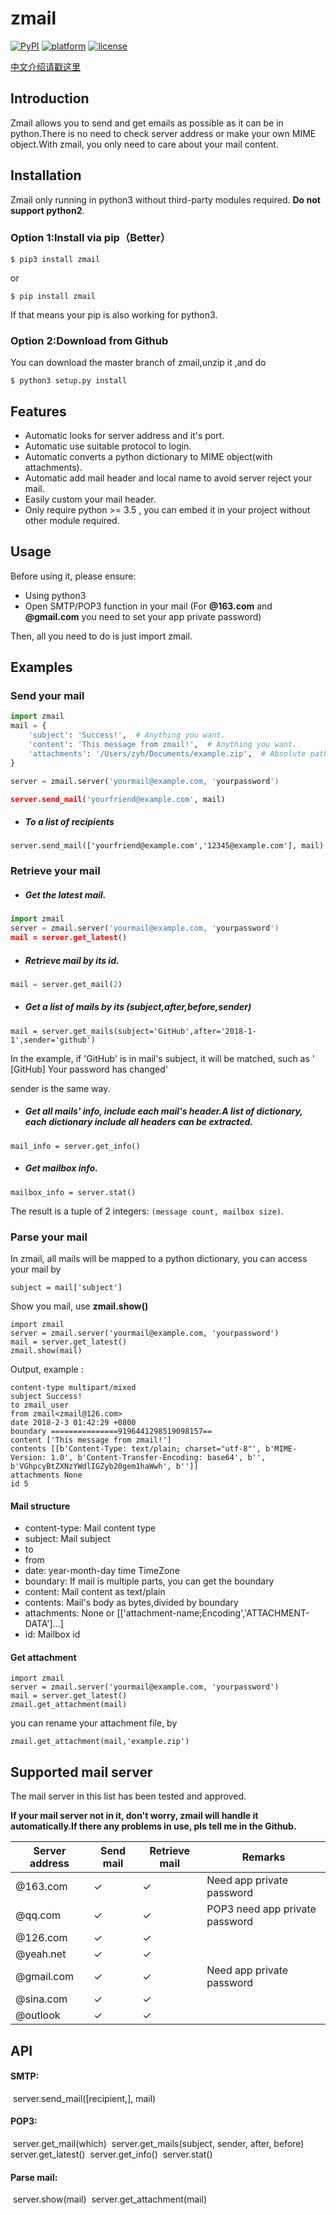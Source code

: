 # zmail

[![PyPI](https://img.shields.io/pypi/v/yagmail.svg?style=flat-square)]()
[![platform](https://img.shields.io/badge/python-3.5-green.svg)]()
[![license](https://img.shields.io/github/license/mashape/apistatus.svg?style=flat-square)]()

[中文介绍请戳这里](https://github.com/ZYunH/zmail/blob/master/README-cn.md)

## Introduction

Zmail allows you to send and get emails as possible as it can be in python.There is no need to check server address or make your own MIME object.With zmail, you only need to care about your mail content.

## Installation 

Zmail only running in python3 without third-party modules required. **Do not support python2**.

### Option 1:Install via pip（Better）

```
$ pip3 install zmail
```

or

```
$ pip install zmail
```

If that means your pip is also working for python3.

### Option 2:Download from Github

You can download the master branch of zmail,unzip it ,and do

```
$ python3 setup.py install
```

## Features

- Automatic looks for server address and it's port.
- Automatic use suitable protocol to login.
- Automatic converts a python dictionary to MIME object(with attachments).
- Automatic add mail header and local name to avoid server reject your mail.
- Easily custom your mail header.
- Only require python >= 3.5 , you can embed it in your project without other module required.

## Usage

Before using it, please ensure:

- Using python3
- Open SMTP/POP3 function in your mail (For **@163.com** and **@gmail.com** you need to set your app private password)

Then, all you need to do is just import zmail.

## Examples

### Send your mail

```python
import zmail
mail = {
    'subject': 'Success!',  # Anything you want.
    'content': 'This message from zmail!',  # Anything you want.
    'attachments': '/Users/zyh/Documents/example.zip',  # Absolute path will be better.
}

server = zmail.server('yourmail@example.com, 'yourpassword')

server.send_mail('yourfriend@example.com', mail)
```

- ##### To a list of recipients

```
server.send_mail(['yourfriend@example.com','12345@example.com'], mail)
```



### Retrieve your mail

- ##### Get the latest mail.

```python
import zmail
server = zmail.server('yourmail@example.com, 'yourpassword')
mail = server.get_latest()
```

- ##### Retrieve mail by its id.

```python
mail = server.get_mail(2)
```

- ##### Get a list of mails by its (subject,after,before,sender)

```
mail = server.get_mails(subject='GitHub',after='2018-1-1',sender='github')
```

In the example, if 'GitHub' is in mail's subject, it will be matched, such as '  [GitHub] Your password has changed'

sender is the same way.

- ##### Get all mails' info, include each mail's header.A list of dictionary, each dictionary include all headers can be extracted.

```
mail_info = server.get_info()
```

- ##### Get mailbox info. 

```
mailbox_info = server.stat()
```

The result is a tuple of 2 integers: `(message count, mailbox size)`.

### Parse your mail

In zmail, all mails will be mapped to a python dictionary, you can access your mail by

```
subject = mail['subject']
```

Show you mail, use **zmail.show()**

```
import zmail
server = zmail.server('yourmail@example.com, 'yourpassword')
mail = server.get_latest()
zmail.show(mail)
```

Output, example :

```
content-type multipart/mixed
subject Success!
to zmail_user
from zmail<zmail@126.com>
date 2018-2-3 01:42:29 +0800
boundary ===============9196441298519098157==
content ['This message from zmail!']
contents [[b'Content-Type: text/plain; charset="utf-8"', b'MIME-Version: 1.0', b'Content-Transfer-Encoding: base64', b'', b'VGhpcyBtZXNzYWdlIGZyb20gem1haWwh', b'']]
attachments None
id 5
```

#### **Mail structure**

- content-type: Mail content type
- subject: Mail subject
- to
- from
- date: year-month-day time TimeZone
- boundary: If mail is multiple parts, you can get the boundary
- content: Mail content as text/plain
- contents: Mail's body as bytes,divided by boundary
- attachments: None or [['attachment-name;Encoding','ATTACHMENT-DATA']...]
- id: Mailbox id

#### **Get attachment**

```
import zmail
server = zmail.server('yourmail@example.com, 'yourpassword')
mail = server.get_latest()
zmail.get_attachment(mail)
```

you can rename your attachment file, by

```
zmail.get_attachment(mail,'example.zip')
```



## Supported mail server

The mail server in this list has been tested and approved.

**If your mail server not in it, don't worry, zmail will handle it automatically.If there any problems in use, pls tell me in the Github.**  



| Server address | Send mail | Retrieve mail | Remarks                        |
| -------------- | --------- | ------------- | ------------------------------ |
| @163.com       | ✓         | ✓             | Need app private password      |
| @qq.com        | ✓         | ✓             | POP3 need app private password |
| @126.com       | ✓         | ✓             |                                |
| @yeah.net      | ✓         | ✓             |                                |
| @gmail.com     | ✓         | ✓             | Need app private password      |
| @sina.com      | ✓         | ✓             |                                |
| @outlook       | ✓         | ✓             |                                |

## API

#### SMTP:

​    server.send_mail([recipient,], mail)

#### POP3:

​    server.get_mail(which)
​    server.get_mails(subject, sender, after, before)
​    server.get_latest()
​    server.get_info()
​    server.stat()

#### Parse mail:

​    server.show(mail)
​    server.get_attachment(mail)